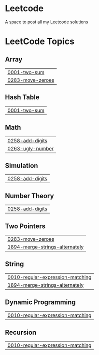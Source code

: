 # Leetcode
A space to post all my Leetcode solutions

<!---LeetCode Topics Start-->
# LeetCode Topics
## Array
|  |
| ------- |
| [0001-two-sum](https://github.com/meghavinodkumar/Leetcode/tree/master/0001-two-sum) |
| [0283-move-zeroes](https://github.com/meghavinodkumar/Leetcode/tree/master/0283-move-zeroes) |
## Hash Table
|  |
| ------- |
| [0001-two-sum](https://github.com/meghavinodkumar/Leetcode/tree/master/0001-two-sum) |
## Math
|  |
| ------- |
| [0258-add-digits](https://github.com/meghavinodkumar/Leetcode/tree/master/0258-add-digits) |
| [0263-ugly-number](https://github.com/meghavinodkumar/Leetcode/tree/master/0263-ugly-number) |
## Simulation
|  |
| ------- |
| [0258-add-digits](https://github.com/meghavinodkumar/Leetcode/tree/master/0258-add-digits) |
## Number Theory
|  |
| ------- |
| [0258-add-digits](https://github.com/meghavinodkumar/Leetcode/tree/master/0258-add-digits) |
## Two Pointers
|  |
| ------- |
| [0283-move-zeroes](https://github.com/meghavinodkumar/Leetcode/tree/master/0283-move-zeroes) |
| [1894-merge-strings-alternately](https://github.com/meghavinodkumar/Leetcode/tree/master/1894-merge-strings-alternately) |
## String
|  |
| ------- |
| [0010-regular-expression-matching](https://github.com/meghavinodkumar/Leetcode/tree/master/0010-regular-expression-matching) |
| [1894-merge-strings-alternately](https://github.com/meghavinodkumar/Leetcode/tree/master/1894-merge-strings-alternately) |
## Dynamic Programming
|  |
| ------- |
| [0010-regular-expression-matching](https://github.com/meghavinodkumar/Leetcode/tree/master/0010-regular-expression-matching) |
## Recursion
|  |
| ------- |
| [0010-regular-expression-matching](https://github.com/meghavinodkumar/Leetcode/tree/master/0010-regular-expression-matching) |
<!---LeetCode Topics End-->